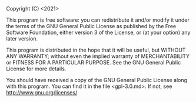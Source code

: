 <Udacity front-end web developer landing page project>
Copyright (C) <2021> <Udacity>

This program is free software: you can redistribute it and/or modify
it under the terms of the GNU General Public License as published by
the Free Software Foundation, either version 3 of the License, or
(at your option) any later version.

This program is distributed in the hope that it will be useful,
but WITHOUT ANY WARRANTY; without even the implied warranty of
MERCHANTABILITY or FITNESS FOR A PARTICULAR PURPOSE.  See the
GNU General Public License for more details.

You should have received a copy of the GNU General Public License
along with this program.  You can find it in the file <gpl-3.0.md>. If not, see <http://www.gnu.org/licenses/>